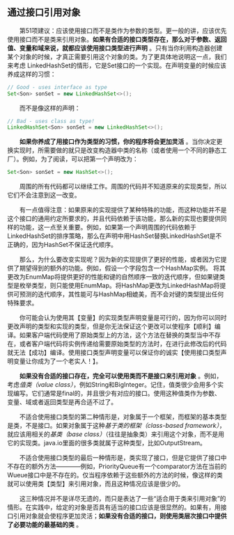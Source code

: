 ## 通过接口引用对象

&emsp;&emsp;第51项建议：应该使用接口而不是类作为参数的类型。更一般的讲，应该优先使用接口而不是类来引用对象。**如果有合适的接口类型存在，那么对于参数、返回值、变量和域来说，就都应该使用接口类型进行声明** 。只有当你利用构造器创建某个对象的时候，才真正需要引用这个对象的类。为了更具体地说明这一点，我们来考虑 LinkedHashSet的情形，它是Set接口的一个实现。在声明变量的时候应该养成这样的习惯：

```java
// Good - uses interface as type
Set<Son> sonSet = new LinkedHashSet<>();
```

&emsp;&emsp;而不是像这样的声明：

```java
// Bad - uses class as type!
LinkedHashSet<Son> sonSet = new LinkedHashSet<>();
```

&emsp;&emsp;**如果你养成了用接口作为类型的习惯，你的程序将会更加灵活** 。当你决定更换实现时，所需要做的就只是改变构造器中类的名称（或者使用一个不同的静态工厂）。例如，为了阅读，可以把第一个声明改为：

```java
Set<Son> sonSet = new HashSet<>();
```

&emsp;&emsp;周围的所有代码都可以继续工作。周围的代码并不知道原来的实现类型，所以它们不会注意到这一改变。

&emsp;&emsp;有一点值得注意：如果原来的实现提供了某种特殊的功能，而这种功能并不是这个接口的通用约定所要求的，并且代码依赖于该功能，那么新的实现也要提供同样的功能，这一点至关重要。例如，如果第一个声明周围的代码依赖于LinkedHashSet的排序策略，那么在声明中用HashSet替换LinkedHashSet是不正确的，因为HashSet不保证迭代顺序。

&emsp;&emsp;那么，为什么要改变实现呢？因为新的实现提供了更好的性能，或者因为它提供了期望得到的额外的功能。例如，假设一个字段包含一个HashMap实例。 将其更改为EnumMap将提供更好的性能和键的自然顺序一致的迭代顺序，但如果键类型是枚举类型，则只能使用EnumMap。将HashMap更改为LinkedHashMap将提供可预测的迭代顺序，其性能可与HashMap相媲美，而不会对键的类型提出任何特殊要求。

&emsp;&emsp;你可能会认为使用其【变量】的实现类型声明变量是可行的，因为你可以同时更改声明的类型和实现的类型，但是你无法保证这个更改可以使程序【顺利】编译。如果客户端代码使用了原始类型上的方法，这个方法在替换的类型当中不存在，或者客户端代码将实例传递给需要原始类型的方法时，在进行此修改后的代码就无法【成功】编译。使用接口类型声明变量可以保证你的诚实【使用接口类型声明变量让你成为了一个老实人！】。

&emsp;&emsp;**如果没有合适的接口存在，完全可以使用类而不是接口来引用对象** 。例如，考虑*值类（value class）*，例如String和BigInteger。记住，值类很少会用多个实现编写。它们通常是final的，并且很少有对应的接口。使用这种值类作为参数、变量、域或者返回类型是再合适不过了。

&emsp;&emsp;不适合使用接口类型的第二种情形是，对象属于一个框架，而框架的基本类型是类，不是接口。如果对象属于这种*基于类的框架（class-based framework）*，就应该用相关的*基类（base class）*（往往是抽象类）来引用这个对象，而不是用它的实现类。java.io里面的很多类就属于这种类型，比如OutputStream。

&emsp;&emsp;不适合使用接口类型的最后一种情形是，类实现了接口，但是它提供了接口中不存在的额外方法————例如，PriorityQueue有一个comparator方法在当前的Wueue接口中是不存在的。仅当程序依赖于这些额外的方法的时候，像这样的类就可以使用类【类型】来引用对象，而且这种情况应该是很少的。

&emsp;&emsp;这三种情况并不是详尽无遗的，而只是表达了一些“适合用于类来引用对象”的情形。在实践中，给定的对象是否具有适当的接口应该是很显然的。如果有，用接口引用对象就会使程序更加灵活；**如果没有合适的接口，则使用类层次接口中提供了必要功能的最基础的类** 。